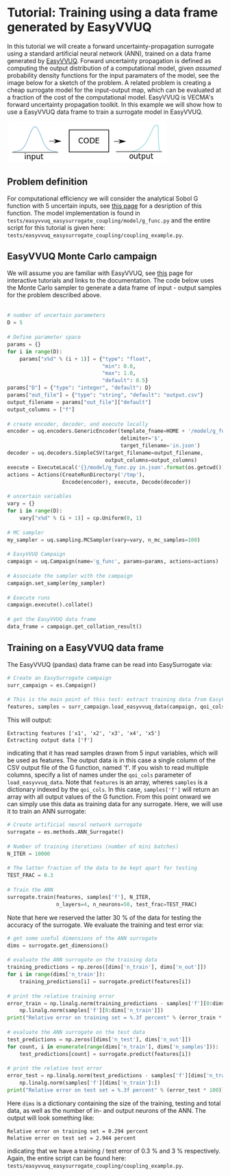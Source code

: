 # Tutorial: Training using a data frame generated by EasyVVUQ

In this tutorial we will create a forward uncertainty-propagation surrogate using a standard artificial neural network (ANN), trained on a data frame generated by [EasyVVUQ](https://github.com/UCL-CCS/EasyVVUQ). Forward uncertainty propagation is defined as computing the output distribution of a computational model, given *assumed* probability density functions for the input paramaters of the model, see the image below for a sketch of the problem. A related problem is creating a cheap surrogate model for the input-output map, which can be evaluated at a fraction of the cost of the computational model. EasyVVUQ is VECMA's forward uncertainty propagation toolkit. In this example we will show how to use a EasyVVUQ data frame to train a surrogate model in EasyVVUQ.

![](forward.png)

## Problem definition

For computational efficiency we will consider the analytical Sobol G function with 5 uncertain inputs, see [this page](https://www.sfu.ca/~ssurjano/gfunc.html) for a desription of this function. The model implementation is found in `tests/easyvvuq_easysurrogate_coupling/model/g_func.py` and the entire script for this tutorial is given here: `tests/easyvvuq_easysurrogate_coupling/coupling_example.py`.

## EasyVVUQ Monte Carlo campaign

We will assume you are familiar with EasyVVUQ, see [this](https://github.com/UCL-CCS/EasyVVUQ) page for interactive tutorials and links to the documentation. The code below uses the Monte Carlo sampler to generate a data frame of input - output samples for the problem described above.

```python

# number of uncertain parameters
D = 5

# Define parameter space
params = {}
for i in range(D):
    params["x%d" % (i + 1)] = {"type": "float",
                               "min": 0.0,
                               "max": 1.0,
                               "default": 0.5}
params["D"] = {"type": "integer", "default": D}
params["out_file"] = {"type": "string", "default": "output.csv"}
output_filename = params["out_file"]["default"]
output_columns = ["f"]

# create encoder, decoder, and execute locally
encoder = uq.encoders.GenericEncoder(template_fname=HOME + '/model/g_func.template',
                                     delimiter='$',
                                     target_filename='in.json')
decoder = uq.decoders.SimpleCSV(target_filename=output_filename,
                                output_columns=output_columns)
execute = ExecuteLocal('{}/model/g_func.py in.json'.format(os.getcwd()))
actions = Actions(CreateRunDirectory('/tmp'),
                  Encode(encoder), execute, Decode(decoder))

# uncertain variables
vary = {}
for i in range(D):
    vary["x%d" % (i + 1)] = cp.Uniform(0, 1)

# MC sampler
my_sampler = uq.sampling.MCSampler(vary=vary, n_mc_samples=100)

# EasyVVUQ Campaign
campaign = uq.Campaign(name='g_func', params=params, actions=actions)

# Associate the sampler with the campaign
campaign.set_sampler(my_sampler)

# Execute runs
campaign.execute().collate()

# get the EasyVVUQ data frame
data_frame = campaign.get_collation_result()
```

## Training on a EasyVVUQ data frame

The EasyVVUQ (pandas) data frame can be read into EasySurrogate via:

```python
# Create an EasySurrogate campaign
surr_campaign = es.Campaign()

# This is the main point of this test: extract training data from EasyVVUQ data frame
features, samples = surr_campaign.load_easyvvuq_data(campaign, qoi_cols='f')
```

This will output:

```
Extracting features ['x1', 'x2', 'x3', 'x4', 'x5']
Extracting output data ['f'] 
```
indicating that it has read samples drawn from 5 input variables, which will be used as features. The output data is in this case a single column of the CSV output file of the G function, named 'f'. If you wish to read multiple columns, specify a list of names under the `qoi_cols` parameter of `load_easyvvuq_data`. Note that `features` is an array, wheres `samples` is a dictionary indexed by the `qoi_cols`. In this case, `samples['f']` will return an array with all output values of the G function. From this point onward we can simply use this data as training data for any surrogate. Here, we will use it to train an ANN surrogate:

```python
# Create artificial neural network surrogate
surrogate = es.methods.ANN_Surrogate()

# Number of training iterations (number of mini batches)
N_ITER = 10000

# The latter fraction of the data to be kept apart for testing
TEST_FRAC = 0.3

# Train the ANN
surrogate.train(features, samples['f'], N_ITER,
                n_layers=4, n_neurons=50, test_frac=TEST_FRAC)

```

Note that here we reserved the latter 30 % of the data for testing the accuracy of the surrogate. We evaluate the training and test error via:

```python
# get some useful dimensions of the ANN surrogate
dims = surrogate.get_dimensions()

# evaluate the ANN surrogate on the training data
training_predictions = np.zeros([dims['n_train'], dims['n_out']])
for i in range(dims['n_train']):
    training_predictions[i] = surrogate.predict(features[i])

# print the relative training error
error_train = np.linalg.norm(training_predictions - samples['f'][0:dims['n_train']]) /\
    np.linalg.norm(samples['f'][0:dims['n_train']])
print("Relative error on training set = %.3f percent" % (error_train * 100))

# evaluate the ANN surrogate on the test data
test_predictions = np.zeros([dims['n_test'], dims['n_out']])
for count, i in enumerate(range(dims['n_train'], dims['n_samples'])):
    test_predictions[count] = surrogate.predict(features[i])

# print the relative test error
error_test = np.linalg.norm(test_predictions - samples['f'][dims['n_train']:]) /\
    np.linalg.norm(samples['f'][dims['n_train']:])
print("Relative error on test set = %.3f percent" % (error_test * 100))
```

Here `dims` is a dictionary containing the size of the training, testing and total data, as well as the number of in- and output neurons of the ANN. The output will look something like:

```
Relative error on training set = 0.294 percent
Relative error on test set = 2.944 percent
```
indicating that we have a training / test error of 0.3 % and 3 % respectively. Again, the entire script can be found here: `tests/easyvvuq_easysurrogate_coupling/coupling_example.py`.
